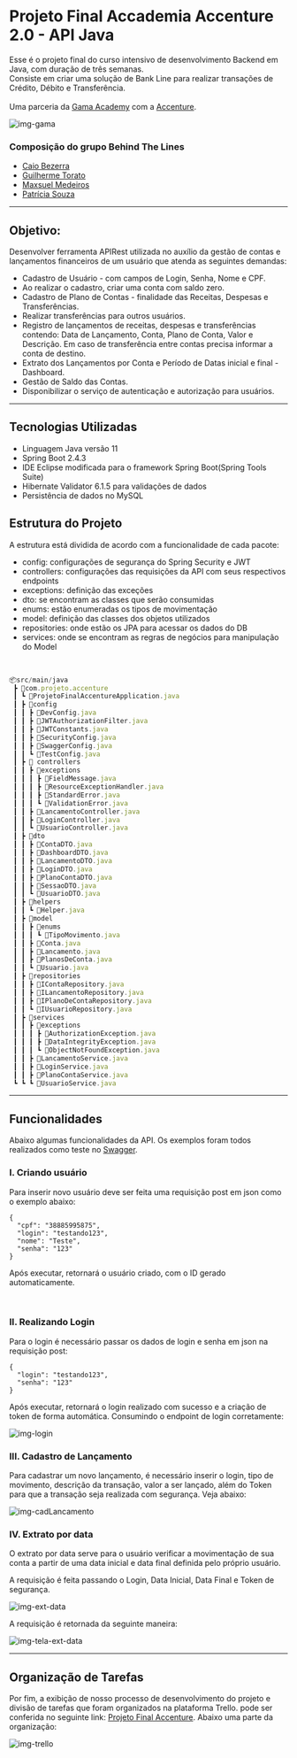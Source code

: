 # Projeto Final Accademia Accenture 2.0 - API Java

Esse é o projeto final do curso intensivo de desenvolvimento Backend em Java, com duração de três semanas.<br> Consiste em criar uma solução de Bank Line para realizar transações de Crédito, Débito e Transferência.
<br><br>
Uma parceria da [Gama Academy](https://www.gama.academy/) com a [Accenture](https://www.accenture.com/br-pt).

![img-gama](image/img_gama.jpg)

### Composição do grupo Behind The Lines

- [Caio Bezerra](https://www.linkedin.com/in/caiobezerraviana/) 
- [Guilherme Torato](https://www.linkedin.com/in/guilherme-roberto-torato-20632516b/)
- [Maxsuel Medeiros](https://www.linkedin.com/in/maxsuel-silva-medeiros-56a533181/)
- [Patrícia Souza](https://www.linkedin.com/in/patriciasouzas/)

--------------------------------------------------

## Objetivo:

Desenvolver ferramenta APIRest utilizada no auxílio da gestão de contas e lançamentos financeiros de um usuário que atenda as seguintes demandas:

- Cadastro de Usuário - com campos de Login, Senha, Nome e CPF.
- Ao realizar o cadastro, criar uma conta com saldo zero.
- Cadastro de Plano de Contas - finalidade das Receitas, Despesas e Transferências.
- Realizar transferências para outros usuários.
- Registro de lançamentos de receitas, despesas e transferências contendo: Data de Lançamento, Conta, Plano de Conta, Valor e Descrição. Em caso de transferência entre contas precisa informar a conta de destino.
- Extrato dos Lançamentos por Conta e Período de Datas inicial e final - Dashboard.
- Gestão de Saldo das Contas.
- Disponibilizar o serviço de autenticação e autorização para usuários.

--------------------------------------------------

## Tecnologias Utilizadas

- Linguagem Java versão 11
- Spring Boot 2.4.3
- IDE Eclipse modificada para o framework Spring Boot(Spring Tools Suite)
- Hibernate Validator 6.1.5 para validações de dados
- Persistência de dados no MySQL

## Estrutura do Projeto

A estrutura está dividida de acordo com a funcionalidade de cada pacote:
- config: configurações de segurança do Spring Security e JWT
- controllers: configurações das requisições da API com seus respectivos endpoints
- exceptions: definição das exceções
- dto: se encontram as classes que serão consumidas
- enums: estão enumeradas os tipos de movimentação
- model: definição das classes dos objetos utilizados
- repositories: onde estão os JPA para acessar os dados do DB
- services: onde se encontram as regras de negócios para manipulação do Model
<br>

```jsx
📦src/main/java
 ┣ 📂com.projeto.accenture
 ┃ ┗ 📜ProjetoFinalAccentureApplication.java
 ┃ ┣ 📂config
 ┃ ┃ ┣ 📜DevConfig.java
 ┃ ┃ ┣ 📜JWTAuthorizationFilter.java
 ┃ ┃ ┣ 📜JWTConstants.java
 ┃ ┃ ┣ 📜SecurityConfig.java
 ┃ ┃ ┣ 📜SwaggerConfig.java
 ┃ ┃ ┗ 📜TestConfig.java
 ┃ ┣ 📂 controllers
 ┃ ┃ ┣ 📂exceptions
 ┃ ┃ ┃ ┣ 📜FieldMessage.java
 ┃ ┃ ┃ ┣ 📜ResourceExceptionHandler.java
 ┃ ┃ ┃ ┣ 📜StandardError.java
 ┃ ┃ ┃ ┗ 📜ValidationError.java
 ┃ ┃ ┣ 📜LancamentoController.java
 ┃ ┃ ┣ 📜LoginController.java
 ┃ ┃ ┗ 📜UsuarioController.java
 ┃ ┣ 📂dto
 ┃ ┃ ┣ 📜ContaDTO.java
 ┃ ┃ ┣ 📜DashboardDTO.java
 ┃ ┃ ┣ 📜LancamentoDTO.java
 ┃ ┃ ┣ 📜LoginDTO.java
 ┃ ┃ ┣ 📜PlanoContaDTO.java
 ┃ ┃ ┣ 📜SessaoDTO.java
 ┃ ┃ ┗ 📜UsuarioDTO.java
 ┃ ┣ 📂helpers
 ┃ ┃ ┗ 📜Helper.java
 ┃ ┣ 📂model
 ┃ ┃ ┣ 📂enums
 ┃ ┃ ┃ ┗ 📜TipoMovimento.java
 ┃ ┃ ┣ 📜Conta.java
 ┃ ┃ ┣ 📜Lancamento.java
 ┃ ┃ ┣ 📜PlanosDeConta.java
 ┃ ┃ ┗ 📜Usuario.java
 ┃ ┣ 📂repositories
 ┃ ┃ ┣ 📜IContaRepository.java
 ┃ ┃ ┣ 📜ILancamentoRepository.java
 ┃ ┃ ┣ 📜IPlanoDeContaRepository.java
 ┃ ┃ ┗ 📜IUsuarioRepository.java
 ┃ ┣ 📂services
 ┃ ┃ ┣ 📂exceptions
 ┃ ┃ ┃ ┣ 📜AuthorizationException.java
 ┃ ┃ ┃ ┣ 📜DataIntegrityException.java
 ┃ ┃ ┃ ┗ 📜ObjectNotFoundException.java
 ┃ ┃ ┣ 📜LancamentoService.java
 ┃ ┃ ┣ 📜LoginService.java
 ┃ ┃ ┣ 📜PlanoContaService.java
 ┗ ┗ ┗ 📜UsuarioService.java
```
--------------------------------------------------

## Funcionalidades

Abaixo algumas funcionalidades da API. Os exemplos foram todos realizados como teste no [Swagger](https://projeto-final-accenture-api.herokuapp.com/).

### I. Criando usuário

Para inserir novo usuário deve ser feita uma requisição post em json como o exemplo abaixo:

```
{
  "cpf": "38885995875",
  "login": "testando123",
  "nome": "Teste",
  "senha": "123"
}
```

Após executar, retornará o usuário criado, com o ID gerado automaticamente.

<br>

### II. Realizando Login

Para o login é necessário passar os dados de login e senha em json na requisição post:

```
{
  "login": "testando123",
  "senha": "123"
}
```

Após executar, retornará o login realizado com sucesso e a criação de token de forma automática. Consumindo o endpoint de login corretamente:

![img-login](image/loginURL-token.JPG)
<br>

### III. Cadastro de Lançamento

Para cadastrar um novo lançamento, é necessário inserir o login, tipo de movimento, descrição da transação, valor a ser lançado, além do Token para que a transação seja realizada com segurança. Veja abaixo:

![img-cadLancamento](image/CadastroLancamento.JPG)
<br>

### IV. Extrato por data

O extrato por data serve para o usuário verificar a movimentação de sua conta a partir de uma data inicial e data final definida pelo próprio usuário.

A requisição é feita passando o Login, Data Inicial, Data Final e Token de segurança.

![img-ext-data](image/extrato-data.JPG)
<br>

A requisição é retornada da seguinte maneira:

![img-tela-ext-data](image/tela-ext-data.JPG)
<br>


--------------------------------------------------

## Organização de Tarefas

Por fim, a exibição de nosso processo de desenvolvimento do projeto e divisão de tarefas que foram organizados na plataforma Trello. pode ser conferida no seguinte link: [Projeto Final Accenture](https://trello.com/b/Zdt2sVqw/projeto-final-accenture). Abaixo uma parte da organização:

![img-trello](image/trello.JPG)